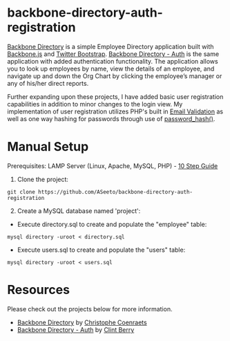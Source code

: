 # backbone-directory-auth-registration
[Backbone Directory](https://github.com/ccoenraets/backbone-directory) is a simple Employee Directory application built with [Backbone.js](http://documentcloud.github.com/backbone/) and [Twitter Bootstrap](http://getbootstrap.com/). [Backbone Directory - Auth](https://github.com/clintberry/backbone-directory-auth) is the same application with added authentication functionality.
The application allows you to look up employees by name, view the details of an employee, and navigate up and down the Org Chart by clicking the employee’s manager or any of his/her direct reports.

Further expanding upon these projects, I have added basic user registration capabilities in addition to minor changes to the login view. My implementation of user registration utilizes PHP's built in [Email Validation](http://php.net/manual/en/filter.examples.validation.php) as well as one way hashing for passwords through use of [password_hash()](http://php.net/manual/en/function.password-hash.php).

# Manual Setup
Prerequisites: LAMP Server (Linux, Apache, MySQL, PHP) - [10 Step Guide](https://gist.github.com/ASeeto/1ebec9b2802c0469f848)

1) Clone the project:  
  ```
  git clone https://github.com/ASeeto/backbone-directory-auth-registration
  ```

2) Create a MySQL database named 'project':  
  - Execute directory.sql to create and populate the "employee" table:  
  ```
  mysql directory -uroot < directory.sql
  ```
  - Execute users.sql to create and populate the "users" table:  
  ```
  mysql directory -uroot < users.sql
  ```

# Resources
Please check out the projects below for more information.
- [Backbone Directory](https://github.com/ccoenraets/backbone-directory) by [Christophe Coenraets](http://coenraets.org/)
- [Backbone Directory - Auth](https://github.com/clintberry/backbone-directory-auth) by [Clint Berry](http://clintberry.com/)
